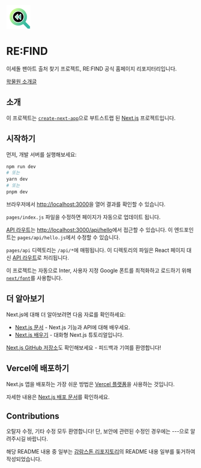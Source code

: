 [<img src="/public/android-chrome-192x192.png" width="64px"></img>]()

# RE:FIND

이세돌 팬아트 출처 찾기 프로젝트, RE:FIND 공식 홈페이지 리포지터리입니다.

[왁물원 소개글](https://cafe.naver.com/steamindiegame/9859159)

## 소개

이 프로젝트는 [`create-next-app`](https://github.com/vercel/next.js/tree/canary/packages/create-next-app)으로 부트스트랩 된 [Next.js](https://nextjs.org/) 프로젝트입니다.

## 시작하기

먼저, 개발 서버를 실행해보세요:

```bash
npm run dev
# 또는
yarn dev
# 또는
pnpm dev
```

브라우저에서 [http://localhost:3000](http://localhost:3000)을 열어 결과를 확인할 수 있습니다.

`pages/index.js` 파일을 수정하면 페이지가 자동으로 업데이트 됩니다.

[API 라우트](https://nextjs.org/docs/api-routes/introduction)는 [http://localhost:3000/api/hello](http://localhost:3000/api/hello)에서 접근할 수 있습니다. 이 엔드포인트는 `pages/api/hello.js`에서 수정할 수 있습니다.

`pages/api` 디렉토리는 `/api/*`에 매핑됩니다. 이 디렉토리의 파일은 React 페이지 대신 [API 라우트](https://nextjs.org/docs/api-routes/introduction)로 처리됩니다.

이 프로젝트는 자동으로 Inter, 사용자 지정 Google 폰트를 최적화하고 로드하기 위해 [`next/font`](https://nextjs.org/docs/basic-features/font-optimization)를 사용합니다.

## 더 알아보기

Next.js에 대해 더 알아보려면 다음 자료를 확인하세요:

-   [Next.js 문서](https://nextjs.org/docs) - Next.js 기능과 API에 대해 배우세요.
-   [Next.js 배우기](https://nextjs.org/learn) - 대화형 Next.js 튜토리얼입니다.

[Next.js GitHub 저장소](https://github.com/vercel/next.js/)도 확인해보세요 - 피드백과 기여를 환영합니다!

## Vercel에 배포하기

Next.js 앱을 배포하는 가장 쉬운 방법은 [Vercel 플랫폼](https://vercel.com/new?utm_medium=default-template&filter=next.js&utm_source=create-next-app&utm_campaign=create-next-app-readme)을 사용하는 것입니다.

자세한 내용은 [Next.js 배포 문서](https://nextjs.org/docs/deployment)를 확인하세요.

## Contributions

오탈자 수정, 기타 수정 모두 환영합니다! 단, 보안에 관련된 수정인 경우에는 ---으로 알려주시길 바랍니다.

해당 README 내용 중 일부는 [감람스톤 리포지토리](https://github.com/gamramstone-dev/gamramstone-upload)의 README 내용 일부를 돚거하여 작성되었습니다.

